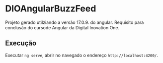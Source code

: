 # DIOAngularBuzzFeed

Projeto gerado utilziando a versão 17.0.9. do angular. Requisito para  conclusão do cursode Angular da Digital Inovation One. 

## Execução

Executar `ng serve`, abrir no navegado o endereço  `http://localhost:4200/`.
